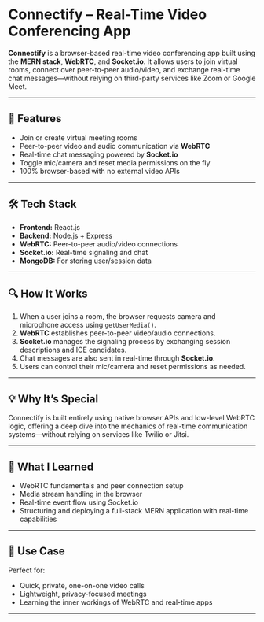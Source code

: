 # Connectify – Real-Time Video Conferencing App

**Connectify** is a browser-based real-time video conferencing app built using the **MERN stack**, **WebRTC**, and **Socket.io**. It allows users to join virtual rooms, connect over peer-to-peer audio/video, and exchange real-time chat messages—without relying on third-party services like Zoom or Google Meet.

---

## 🚀 Features

- Join or create virtual meeting rooms
- Peer-to-peer video and audio communication via **WebRTC**
- Real-time chat messaging powered by **Socket.io**
- Toggle mic/camera and reset media permissions on the fly
- 100% browser-based with no external video APIs

---

## 🛠 Tech Stack

- **Frontend:** React.js
- **Backend:** Node.js + Express
- **WebRTC:** Peer-to-peer audio/video connections
- **Socket.io:** Real-time signaling and chat
- **MongoDB:** For storing user/session data

---

## 🔍 How It Works

1. When a user joins a room, the browser requests camera and microphone access using `getUserMedia()`.
2. **WebRTC** establishes peer-to-peer video/audio connections.
3. **Socket.io** manages the signaling process by exchanging session descriptions and ICE candidates.
4. Chat messages are also sent in real-time through **Socket.io**.
5. Users can control their mic/camera and reset permissions as needed.

---

## 💡 Why It’s Special

Connectify is built entirely using native browser APIs and low-level WebRTC logic, offering a deep dive into the mechanics of real-time communication systems—without relying on services like Twilio or Jitsi.

---

## 🧠 What I Learned

- WebRTC fundamentals and peer connection setup
- Media stream handling in the browser
- Real-time event flow using Socket.io
- Structuring and deploying a full-stack MERN application with real-time capabilities

---

## 🧩 Use Case

Perfect for:
- Quick, private, one-on-one video calls
- Lightweight, privacy-focused meetings
- Learning the inner workings of WebRTC and real-time apps

---



